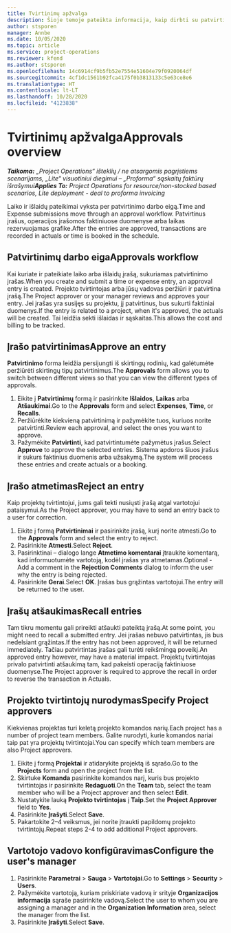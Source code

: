 ```yaml
---
title: Tvirtinimų apžvalga
description: Šioje temoje pateikta informacija, kaip dirbti su patvirtinimais programoje „Project Operations“.
author: stsporen
manager: Annbe
ms.date: 10/05/2020
ms.topic: article
ms.service: project-operations
ms.reviewer: kfend
ms.author: stsporen
ms.openlocfilehash: 14c6914cf9b5fb52e7554e51604e79f0920064df
ms.sourcegitcommit: 4cf1dc1561b92fca4175f0b3813133c5e63ce8e6
ms.translationtype: HT
ms.contentlocale: lt-LT
ms.lasthandoff: 10/28/2020
ms.locfileid: "4123838"
---
```

# <a name="approvals-overview"></a><span data-ttu-id="ee9fd-103">Tvirtinimų apžvalga</span><span class="sxs-lookup"><span data-stu-id="ee9fd-103">Approvals overview</span></span>

<span data-ttu-id="ee9fd-104">_**Taikoma:** „Project Operations“ išteklių / ne atsargomis pagrįstiems scenarijams, „Lite“ visuotiniui diegimui – „Proforma“ sąskaitų faktūrų išrašymui_</span><span class="sxs-lookup"><span data-stu-id="ee9fd-104">_**Applies To:** Project Operations for resource/non-stocked based scenarios, Lite deployment - deal to proforma invoicing_</span></span>

<span data-ttu-id="ee9fd-105">Laiko ir išlaidų pateikimai vyksta per patvirtinimo darbo eigą.</span><span class="sxs-lookup"><span data-stu-id="ee9fd-105">Time and Expense submissions move through an approval workflow.</span></span> <span data-ttu-id="ee9fd-106">Patvirtinus įrašus, operacijos įrašomos faktiniuose duomenyse arba laikas rezervuojamas grafike.</span><span class="sxs-lookup"><span data-stu-id="ee9fd-106">After the entries are approved, transactions are recorded in actuals or time is booked in the schedule.</span></span>

## <a name="approvals-workflow"></a><span data-ttu-id="ee9fd-107">Patvirtinimų darbo eiga</span><span class="sxs-lookup"><span data-stu-id="ee9fd-107">Approvals workflow</span></span>
<span data-ttu-id="ee9fd-108">Kai kuriate ir pateikiate laiko arba išlaidų įrašą, sukuriamas patvirtinimo įrašas.</span><span class="sxs-lookup"><span data-stu-id="ee9fd-108">When you create and submit a time or expense entry, an approval entry is created.</span></span> <span data-ttu-id="ee9fd-109">Projekto tvirtintojas arba jūsų vadovas peržiūri ir patvirtina įrašą.</span><span class="sxs-lookup"><span data-stu-id="ee9fd-109">The Project approver or your manager reviews and approves your entry.</span></span> <span data-ttu-id="ee9fd-110">Jei įrašas yra susijęs su projektu, jį patvirtinus, bus sukurti faktiniai duomenys.</span><span class="sxs-lookup"><span data-stu-id="ee9fd-110">If the entry is related to a project, when it's approved, the actuals will be created.</span></span> <span data-ttu-id="ee9fd-111">Tai leidžia sekti išlaidas ir sąskaitas.</span><span class="sxs-lookup"><span data-stu-id="ee9fd-111">This allows the cost and billing to be tracked.</span></span> 

## <a name="approve-an-entry"></a><span data-ttu-id="ee9fd-112">Įrašo patvirtinimas</span><span class="sxs-lookup"><span data-stu-id="ee9fd-112">Approve an entry</span></span>
<span data-ttu-id="ee9fd-113">**Patvirtinimo** forma leidžia persijungti iš skirtingų rodinių, kad galėtumėte peržiūrėti skirtingų tipų patvirtinimus.</span><span class="sxs-lookup"><span data-stu-id="ee9fd-113">The **Approvals** form allows you to switch between different views so that you can view the different types of approvals.</span></span>
  
1. <span data-ttu-id="ee9fd-114">Eikite į **Patvirtinimų** formą ir pasirinkite **Išlaidos**, **Laikas** arba **Atšaukimai**.</span><span class="sxs-lookup"><span data-stu-id="ee9fd-114">Go to the **Approvals** form and select **Expenses**, **Time**, or **Recalls**.</span></span>
2. <span data-ttu-id="ee9fd-115">Peržiūrėkite kiekvieną patvirtinimą ir pažymėkite tuos, kuriuos norite patvirtinti.</span><span class="sxs-lookup"><span data-stu-id="ee9fd-115">Review each approval, and select the ones you want to approve.</span></span>
3. <span data-ttu-id="ee9fd-116">Pažymėkite **Patvirtinti**, kad patvirtintumėte pažymėtus įrašus.</span><span class="sxs-lookup"><span data-stu-id="ee9fd-116">Select **Approve** to approve the selected entries.</span></span>
<span data-ttu-id="ee9fd-117">Sistema apdoros šiuos įrašus ir sukurs faktinius duomenis arba užsakymą.</span><span class="sxs-lookup"><span data-stu-id="ee9fd-117">The system will process these entries and create actuals or a booking.</span></span>

## <a name="reject-an-entry"></a><span data-ttu-id="ee9fd-118">Įrašo atmetimas</span><span class="sxs-lookup"><span data-stu-id="ee9fd-118">Reject an entry</span></span>
<span data-ttu-id="ee9fd-119">Kaip projektų tvirtintojui, jums gali tekti nusiųsti įrašą atgal vartotojui pataisymui.</span><span class="sxs-lookup"><span data-stu-id="ee9fd-119">As the Project approver, you may have to send an entry back to a user for correction.</span></span>
  
1. <span data-ttu-id="ee9fd-120">Eikite į formą **Patvirtinimai** ir pasirinkite įrašą, kurį norite atmesti.</span><span class="sxs-lookup"><span data-stu-id="ee9fd-120">Go to the **Approvals** form and select the entry to reject.</span></span> 
2. <span data-ttu-id="ee9fd-121">Pasirinkite **Atmesti**.</span><span class="sxs-lookup"><span data-stu-id="ee9fd-121">Select **Reject**.</span></span>
3. <span data-ttu-id="ee9fd-122">Pasirinktinai – dialogo lange **Atmetimo komentarai** įtraukite komentarą, kad informuotumėte vartotoją, kodėl įrašas yra atmetamas.</span><span class="sxs-lookup"><span data-stu-id="ee9fd-122">Optional - Add a comment in the **Rejection Comments** dialog to inform the user why the entry is being rejected.</span></span>
4. <span data-ttu-id="ee9fd-123">Pasirinkite **Gerai**.</span><span class="sxs-lookup"><span data-stu-id="ee9fd-123">Select **OK**.</span></span> <span data-ttu-id="ee9fd-124">Įrašas bus grąžintas vartotojui.</span><span class="sxs-lookup"><span data-stu-id="ee9fd-124">The entry will be returned to the user.</span></span>
  
## <a name="recall-entries"></a><span data-ttu-id="ee9fd-125">Įrašų atšaukimas</span><span class="sxs-lookup"><span data-stu-id="ee9fd-125">Recall entries</span></span>
<span data-ttu-id="ee9fd-126">Tam tikru momentu gali prireikti atšaukti pateiktą įrašą.</span><span class="sxs-lookup"><span data-stu-id="ee9fd-126">At some point, you might need to recall a submitted entry.</span></span> <span data-ttu-id="ee9fd-127">Jei įrašas nebuvo patvirtintas, jis bus nedelsiant grąžintas.</span><span class="sxs-lookup"><span data-stu-id="ee9fd-127">If the entry has not been approved, it will be returned immediately.</span></span> <span data-ttu-id="ee9fd-128">Tačiau patvirtintas įrašas gali turėti reikšmingą poveikį.</span><span class="sxs-lookup"><span data-stu-id="ee9fd-128">An approved entry however, may have a material impact.</span></span> <span data-ttu-id="ee9fd-129">Projektų tvirtintojas privalo patvirtinti atšaukimą tam, kad pakeisti operaciją faktiniuose duomenyse.</span><span class="sxs-lookup"><span data-stu-id="ee9fd-129">The Project approver is required to approve the recall in order to reverse the transaction in Actuals.</span></span>

## <a name="specify-project-approvers"></a><span data-ttu-id="ee9fd-130">Projekto tvirtintojų nurodymas</span><span class="sxs-lookup"><span data-stu-id="ee9fd-130">Specify Project approvers</span></span>
<span data-ttu-id="ee9fd-131">Kiekvienas projektas turi keletą projekto komandos narių.</span><span class="sxs-lookup"><span data-stu-id="ee9fd-131">Each project has a number of project team members.</span></span> <span data-ttu-id="ee9fd-132">Galite nurodyti, kurie komandos nariai taip pat yra projektų tvirtintojai.</span><span class="sxs-lookup"><span data-stu-id="ee9fd-132">You can specify which team members are also Project approvers.</span></span>

1. <span data-ttu-id="ee9fd-133">Eikite į formą **Projektai** ir atidarykite projektą iš sąrašo.</span><span class="sxs-lookup"><span data-stu-id="ee9fd-133">Go to the **Projects** form and open the project from the list.</span></span>
2. <span data-ttu-id="ee9fd-134">Skirtuke **Komanda** pasirinkite komandos narį, kuris bus projekto tvirtintojas ir pasirinkite **Redaguoti**.</span><span class="sxs-lookup"><span data-stu-id="ee9fd-134">On the **Team** tab, select the team member who will be a Project approver and then select **Edit**.</span></span>
3. <span data-ttu-id="ee9fd-135">Nustatykite lauką **Projekto tvirtintojas** į **Taip**.</span><span class="sxs-lookup"><span data-stu-id="ee9fd-135">Set the **Project Approver** field to **Yes**.</span></span>
4. <span data-ttu-id="ee9fd-136">Pasirinkite **Įrašyti**.</span><span class="sxs-lookup"><span data-stu-id="ee9fd-136">Select **Save**.</span></span>
5. <span data-ttu-id="ee9fd-137">Pakartokite 2–4 veiksmus, jei norite įtraukti papildomų projekto tvirtintojų.</span><span class="sxs-lookup"><span data-stu-id="ee9fd-137">Repeat steps 2-4 to add additional Project approvers.</span></span>

## <a name="configure-the-users-manager"></a><span data-ttu-id="ee9fd-138">Vartotojo vadovo konfigūravimas</span><span class="sxs-lookup"><span data-stu-id="ee9fd-138">Configure the user's manager</span></span>

1. <span data-ttu-id="ee9fd-139">Pasirinkite **Parametrai** > **Sauga** > **Vartotojai**.</span><span class="sxs-lookup"><span data-stu-id="ee9fd-139">Go to **Settings** > **Security** > **Users**.</span></span>
2. <span data-ttu-id="ee9fd-140">Pažymėkite vartotoją, kuriam priskiriate vadovą ir srityje **Organizacijos informacija** sąraše pasirinkite vadovą.</span><span class="sxs-lookup"><span data-stu-id="ee9fd-140">Select the user to whom you are assigning a manager and in the **Organization Information** area, select the manager from the list.</span></span> 
3. <span data-ttu-id="ee9fd-141">Pasirinkite **Įrašyti**.</span><span class="sxs-lookup"><span data-stu-id="ee9fd-141">Select **Save**.</span></span>


